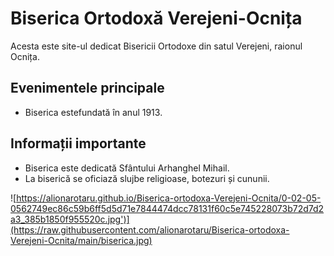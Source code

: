 # Biserica Ortodoxă Verejeni-Ocnița

Acesta este site-ul dedicat Bisericii Ortodoxe din satul Verejeni, raionul Ocnița.

## Evenimentele principale
- Biserica estefundată în anul 1913.


## Informații importante
- Biserica este dedicată Sfântului Arhanghel Mihail.
- La biserică se oficiază slujbe religioase, botezuri și cununii.

![https://alionarotaru.github.io/Biserica-ortodoxa-Verejeni-Ocnita/0-02-05-0562749ec86c59b6ff5d5d71e7844474dcc78131f60c5e745228073b72d7d2a3_385b1850f955520c.jpg')](https://raw.githubusercontent.com/alionarotaru/Biserica-ortodoxa-Verejeni-Ocnita/main/biserica.jpg)

